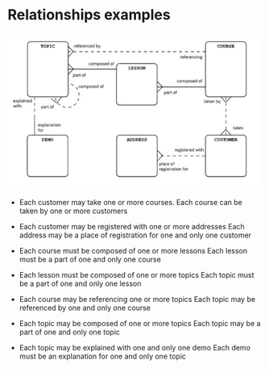 # Relationships examples

![Examples](images/relationships_examples.JPG)

- Each customer may take one or more courses.
  Each course can be taken by one or more customers

- Each customer may be registered with one or more addresses
  Each address may be a place of registration for one and only one customer

- Each course must be composed of one or more lessons
  Each lesson must be a part of one and only one course

- Each lesson must be composed of one or more topics
  Each topic must be a part of one and only one lesson

- Each course may be referencing one or more topics
  Each topic may be referenced by one and only one course

- Each topic may be composed of one or more topics
  Each topic may be a part of one and only one topic

- Each topic may be explained with one and only one demo
  Each demo must be an explanation for one and only one topic
